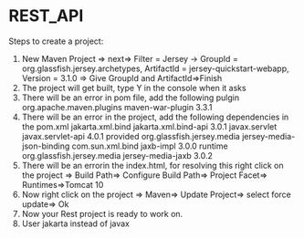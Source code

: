 # REST_API
Steps to create a project:
  1. New Maven Project => next=> Filter = Jersey -> GroupId = org.glassfish.jersey.archetypes, ArtifactId = jersey-quickstart-webapp, Version = 3.1.0 => Give GroupId and ArtifactId=>Finish
  2. The project will get built, type Y in the console when it asks
  3. There will be an error in pom file, add the following pulgin
         <plugin>
              <groupId>org.apache.maven.plugins</groupId>
              <artifactId>maven-war-plugin</artifactId>
              <version>3.3.1</version>
          </plugin>
  4. There will be an error in the project, add the following dependencies in the pom.xml
         <dependency>
              <groupId>jakarta.xml.bind</groupId>
              <artifactId>jakarta.xml.bind-api</artifactId>
              <version>3.0.1</version>
          </dependency>
            <dependency>
            <groupId>javax.servlet</groupId>
            <artifactId>javax.servlet-api</artifactId>
            <version>4.0.1</version>
            <scope>provided</scope>
        </dependency>
        <dependency>
            <groupId>org.glassfish.jersey.media</groupId>
            <artifactId>jersey-media-json-binding</artifactId>
        </dependency>
        <dependency>
            <groupId>com.sun.xml.bind</groupId>
            <artifactId>jaxb-impl</artifactId>
            <version>3.0.0</version>
            <scope>runtime</scope>
        </dependency>
        <dependency>
            <groupId>org.glassfish.jersey.media</groupId>
            <artifactId>jersey-media-jaxb</artifactId>
            <version>3.0.2</version><!--$NO-MVN-MAN-VER$-->
        </dependency>
   5. There will be an errorin the index.html, for resolving this right click on the project => Build Path=> Configure Build Path=> Project Facet=> Runtimes=>Tomcat 10
   6. Now right click on the project => Maven=> Update Project=> select force update=> Ok
   7. Now your Rest project is ready to work on.
   8. User jakarta instead of javax
